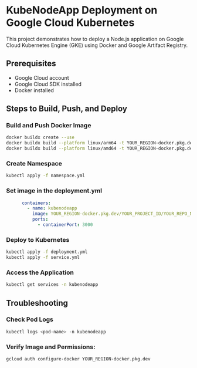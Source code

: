 # KubeNodeApp Deployment on Google Cloud Kubernetes

This project demonstrates how to deploy a Node.js application on Google Cloud Kubernetes Engine (GKE) using Docker and Google Artifact Registry.

## Prerequisites

- Google Cloud account
- Google Cloud SDK installed
- Docker installed

## Steps to Build, Push, and Deploy

### Build and Push Docker Image

```bash
docker buildx create --use
docker buildx build --platform linux/arm64 -t YOUR_REGION-docker.pkg.dev/YOUR_PROJECT_ID/YOUR_REPO_NAME/kubenodeapp:latest .
docker buildx build --platform linux/amd64 -t YOUR_REGION-docker.pkg.dev/YOUR_PROJECT_ID/YOUR_REPO_NAME/kubenodeapp:latest --push .
```

### Create Namespace

```bash
kubectl apply -f namespace.yml
```

### Set image in the deployment.yml
```yaml
      containers:
        - name: kubenodeapp
          image: YOUR_REGION-docker.pkg.dev/YOUR_PROJECT_ID/YOUR_REPO_NAME/kubenodeapp:latest
          ports:
            - containerPort: 3000
```


### Deploy to Kubernetes
```bash
kubectl apply -f deployment.yml
kubectl apply -f service.yml
```

### Access the Application
```bash
kubectl get services -n kubenodeapp
```

## Troubleshooting

### Check Pod Logs

```bash
kubectl logs <pod-name> -n kubenodeapp
```

### Verify Image and Permissions:

```bash
gcloud auth configure-docker YOUR_REGION-docker.pkg.dev
```


